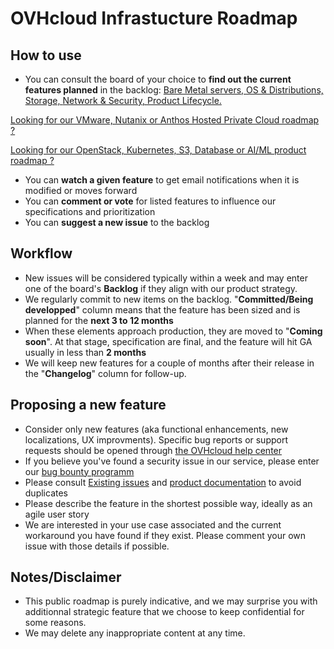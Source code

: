 # OVHcloud Infrastucture Roadmap

## How to use
- You can consult the board of your choice to **find out the current features planned** in the backlog:
[Bare Metal servers, ](https://github.com/ovh/infrastructure-roadmap/projects/1 "Bare Metal servers") [ OS & Distributions, ](https://github.com/ovh/infrastructure-roadmap/projects/2 "OS & Distributions")[ Storage, ](https://github.com/ovh/infrastructure-roadmap/projects/3 "Storage")
[ Network & Security, ](https://github.com/ovh/infrastructure-roadmap/projects/4 "Network & Security")[ Product Lifecycle.](https://github.com/ovh/infrastructure-roadmap/projects/5 "Product Lifecycle")

[Looking for our VMware, Nutanix or Anthos Hosted Private Cloud roadmap ? ](https://github.com/ovh/hosted-private-cloud-roadmap "OVHcloud VMware, Nutanix and Anthos Hosted Private Cloud")

[Looking for our OpenStack, Kubernetes, S3, Database or AI/ML product roadmap ? ](https://github.com/ovh/public-cloud-roadmap "OVHcloud Public Cloud roadmap")

- You can **watch a given feature** to get email notifications when it is modified or moves forward
- You can **comment or vote** for listed features to influence our specifications and prioritization
- You can **suggest a new issue** to the backlog 

## Workflow
- New issues will be considered typically within a week and may enter one of the board's **Backlog** if they align with our product strategy.
- We regularly commit to new items on the backlog. "**Committed/Being developped**" column means that the feature has been sized and is planned for the **next 3 to 12 months**
- When these elements approach production, they are moved to "**Coming soon**". At that stage, specification are final, and the feature will hit GA usually in less than **2 months**
- We will keep new features for a couple of months after their release in the "**Changelog**" column for follow-up.

## Proposing a new feature
- Consider only new features (aka functional enhancements, new localizations, UX improvments). Specific bug reports or support requests should be opened through  [the OVHcloud help center](https://help.ovhcloud.com/en-ie/ "the OVHcloud help center")
- If you believe you've found a security issue in our service, please enter our [bug bounty programm ](https://yeswehack.com/programs/ovh#rules "bug bounty programm ")
- Please consult [Existing issues](https://github.com/ovh/infrastructure-roadmap/issues "Existing issues") and [product documentation](https://docs.ovh.com/gb/en/ "product documentation") to avoid duplicates
- Please describe the feature in the shortest possible way, ideally as an agile user story
- We are interested in your use case associated and the current workaround you have found if they exist. Please comment your own issue with those details if possible. 

## Notes/Disclaimer
- This public roadmap is purely indicative, and we may surprise you with additionnal strategic feature that we choose to keep confidential for some reasons.
- We may delete any inappropriate content at any time.
